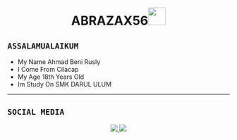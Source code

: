 <h1 align="center">ABRAZAX56<img src="https://user-images.githubusercontent.com/1303154/88677602-1635ba80-d120-11ea-84d8-d263ba5fc3c0.gif" width="40px" alt=""><br></h1>
<p align="center">
</p>


## ```ASSALAMUALAIKUM```
<p align="center">

-  My Name Ahmad Beni Rusly
-  I Come From Cilacap
-  My Age 18th Years Old
-  Im Study On SMK DARUL ULUM
</p>

------

## ```SOCIAL MEDIA```
<p align="center">
<a href="https://www.instagram.com/kesialan_kemiskinan78"><img src="https://img.shields.io/badge/Instagram-E4405F?style=for-the-badge&logo=instagram&logoColor=white"/> 
<a href="https://wa.me/6288216018165"><img src="https://img.shields.io/badge/WhatsApp-25D366?style=for-the-badge&logo=whatsapp&logoColor=white" /></a>
</p>
